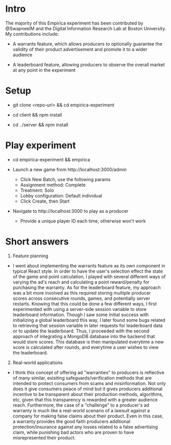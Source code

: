 # Intro

The majority of this Empirica experiment has been contributed by @SwapneelM and the Digital Information Research Lab at Boston University. My contributions include:

- A warrants feature, which allows producers to optionally guarantee the validity of their product advertisement and promote it to a wider audience

- A leaderboard feature, allowing producers to observe the overall market at any point in the experiment

# Setup

- git clone \<repo-url\> && cd empirica-experiment

- cd client && npm install

- cd ../server && npm install

# Play experiment

- cd empirica-experiment && empirica

- Launch a new game from http://localhost:3000/admin
  - Click New Batch, use the following params
  - Assignment method: Complete
  - Treatment: Solo
  - Lobby configuration: Default individual
  - Click Create, then Start
- Navigate to http://localhost:3000 to play as a producer
  - Provide a unique player ID each time, otherwise won't work

# Short answers

1. Feature planning

- I went about implementing the warrants feature as its own component in typical React style. In order to have the user's selection effect the state of the game and point calculation, I played with several different ways of varying the ad's reach and calculating a point reward/penalty for purchasing the warranty. As for the leaderboard feature, my approach was a bit more involved as this required storing multiple producer scores across consecutive rounds, games, and potentially server restarts. Knowing that this could be done a few different ways, I first experimented with using a server-side session variable to store leaderboard information. Though I saw some initial success with initializing a global leaderboard this way, I later found some bugs related to retrieving that session variable in later requests for leaderboard data or to update the leaderboard. Thus, I proceeded with the second approach of integrating a MongoDB database into the backend that would store scores. This database is then manipulated everytime a new score is calculated after rounds, and everytime a user wishes to view the leaderboard.

2. Real-world applications

- I think this concept of offering ad "warranties" to producers is reflective of many similar, exisiting safeguards/verification methods that are intended to protect consumers from scams and misinformation. Not only does it give consumers peace of mind but it gives producers additional incentive to be transparent about their production methods, algorithms, etc, given that this transparency is rewarded with a greater audience reach. Furthermore, the case of a "challenge" to a producer's ad warranty is much like a real-world scenario of a lawsuit against a company for making false claims about their product. Even in this case, a warranty provides the good faith producers additional protection/insurance against any losses related to a false advertising claim, while punishing bad actors who are proven to have misrepresented their product.
